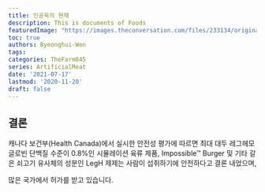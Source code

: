 ```yaml
---
title: 인공육의 현재
description: This is documents of Foods
featuredImage: "https://images.theconversation.com/files/233134/original/file-20180822-149490-tx7nfp.jpg?ixlib=rb-1.1.0&rect=0%2C1371%2C3493%2C2139&q=45&auto=format&w=754&fit=clip"
toc: true
authors: Byeonghui-Won
tags:
categories: TheFarm845
series: ArtificialMeat
date: '2021-07-17'
lastmod: '2020-11-20'
draft: false
---
```


## 결론

캐나다 보건부(Health Canada)에서 실시한 안전성 평가에 따르면 최대 대두 레그헤모글로빈 단백질 수준이 0.8%인 시뮬레이션 육류 제품, Impossible™ Burger 및 기타 갈은 쇠고기 유사체의 성분인 LegH 제제는 사람이 섭취하기에 안전하다고 결론 내었으며, 

많은 국가에서 허가를 받고 있습니다. 


